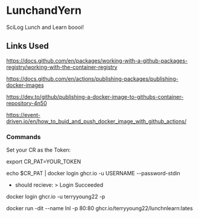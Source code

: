 # LunchandYern
SciLog Lunch and Learn boooi!

## Links Used
https://docs.github.com/en/packages/working-with-a-github-packages-registry/working-with-the-container-registry

https://docs.github.com/en/actions/publishing-packages/publishing-docker-images

https://dev.to/github/publishing-a-docker-image-to-githubs-container-repository-4n50

https://event-driven.io/en/how_to_buid_and_push_docker_image_with_github_actions/

### Commands

Set your CR as the Token:

export CR_PAT=YOUR_TOKEN

echo $CR_PAT | docker login ghcr.io -u USERNAME --password-stdin
- should recieve: > Login Succeeded

docker login ghcr.io -u terryyoung22 -p

docker run -dit --name lnl -p 80:80 ghcr.io/terryyoung22/lunchnlearn:lates